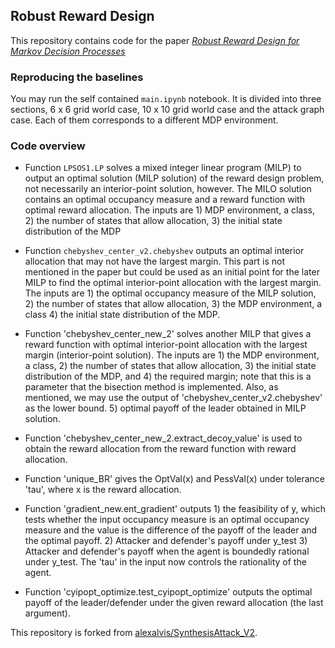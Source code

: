 ## Robust Reward Design

This repository contains code for the paper [*Robust Reward Design for Markov Decision Processes*](https://arxiv.org/html/2406.05086v1)

### Reproducing the baselines

You may run the self contained `main.ipynb` notebook. It is divided into three sections, 6 x 6 grid world case, 10 x 10 grid world case and the attack graph case. Each of them corresponds to a different MDP environment.

### Code overview

- Function `LPSOS1.LP` solves a mixed integer linear program (MILP) to output an optimal solution (MILP solution) of the reward design problem, not necessarily an interior-point solution, however. The MILO solution contains an optimal occupancy measure and a reward function with optimal reward allocation. The inputs are 1) MDP environment, a class, 2) the number of states that allow allocation, 3) the initial state distribution of the MDP

- Function `chebyshev_center_v2.chebyshev` outputs an optimal interior allocation that may not have the largest margin. This part is not mentioned in the paper but could be used as an initial point for the later MILP to find the optimal interior-point allocation with the largest margin. The inputs are 1) the optimal occupancy measure of the MILP solution, 2) the number of states that allow allocation, 3) the MDP environment, a class 4) the initial state distribution of the MDP.

- Function 'chebyshev_center_new_2' solves another MILP that gives a reward function with optimal interior-point allocation with the largest margin (interior-point solution). The inputs are 1) the MDP environment, a class, 2) the number of states that allow allocation, 3) the initial state distribution of the MDP, and 4) the required margin; note that this is a parameter that the bisection method is implemented. Also, as mentioned, we may use the output of 'chebyshev_center_v2.chebyshev' as the lower bound.  5) optimal payoff of the leader obtained in MILP solution.

- Function 'chebyshev_center_new_2.extract_decoy_value' is used to obtain the reward allocation from the reward function with reward allocation.

- Function 'unique_BR' gives the OptVal(x) and PessVal(x) under tolerance 'tau', where x is the reward allocation. 

- Function 'gradient_new.ent_gradient' outputs 1) the feasibility of y, which tests whether the input occupancy measure is an optimal occupancy measure and the value is the difference of the payoff of the leader and the optimal payoff.  2) Attacker and defender's payoff under y_test 3) Attacker and defender's payoff when the agent is boundedly rational under y_test. The 'tau' in the input now controls the rationality of the agent.

- Function 'cyipopt_optimize.test_cyipopt_optimize' outputs the optimal payoff of the leader/defender under the given reward allocation (the last argument). 

This repository is forked from [alexalvis/SynthesisAttack_V2](https://github.com/alexalvis/SynthesisAttack_V2). 
